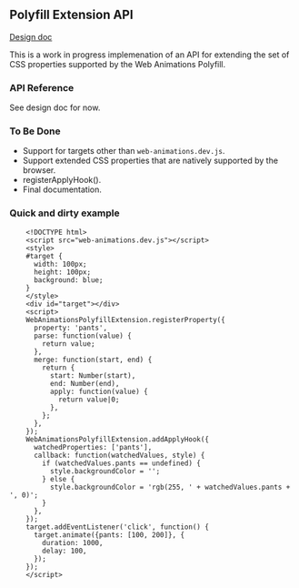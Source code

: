 
Polyfill Extension API
----------------------

[Design doc](https://docs.google.com/document/d/1pDFK6ebP2gejltvUwRieHVp3g85BA_SS6G0_-hHFzL0)

This is a work in progress implemenation of an API for extending the
set of CSS properties supported by the Web Animations Polyfill.

### API Reference

See design doc for now.

### To Be Done

 - Support for targets other than `web-animations.dev.js`.
 - Support extended CSS properties that are natively supported by the browser.
 - registerApplyHook().
 - Final documentation.

### Quick and dirty example

```
    <!DOCTYPE html>
    <script src="web-animations.dev.js"></script>
    <style>
    #target {
      width: 100px;
      height: 100px;
      background: blue;
    }
    </style>
    <div id="target"></div>
    <script>
    WebAnimationsPolyfillExtension.registerProperty({
      property: 'pants',
      parse: function(value) {
        return value;
      },
      merge: function(start, end) {
        return {
          start: Number(start),
          end: Number(end),
          apply: function(value) {
            return value|0;
          },
        };
      },
    });
    WebAnimationsPolyfillExtension.addApplyHook({
      watchedProperties: ['pants'],
      callback: function(watchedValues, style) {
        if (watchedValues.pants == undefined) {
          style.backgroundColor = '';
        } else {
          style.backgroundColor = 'rgb(255, ' + watchedValues.pants + ', 0)';
        }
      },
    });
    target.addEventListener('click', function() {
      target.animate({pants: [100, 200]}, {
        duration: 1000,
        delay: 100,
      });
    });
    </script>
```
